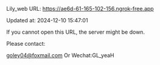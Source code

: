 Lily_web URL: https://ae6d-61-165-102-156.ngrok-free.app

Updated at: 2024-12-10 15:47:01

If you cannot open this URL, the server might be down.

Please contact: 

goley04@foxmail.com Or Wechat:GL_yeaH